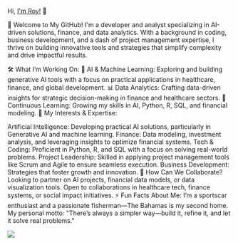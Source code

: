 Hi, [I'm Roy!](https://trl242.github.io/PRSNL-Site/) 👋

🌟 Welcome to My GitHub!
I'm a developer and analyst specializing in AI-driven solutions, finance, and data analytics. With a background in coding, business development, and a dash of project management expertise, I thrive on building innovative tools and strategies that simplify complexity and drive impactful results.

🛠️ What I’m Working On:
🤖 AI & Machine Learning: Exploring and building generative AI tools with a focus on practical applications in healthcare, finance, and global development.
📊 Data Analytics: Crafting data-driven insights for strategic decision-making in finance and healthcare sectors.
🧠 Continuous Learning: Growing my skills in AI, Python, R, SQL, and financial modeling.
🌱 My Interests & Expertise:

Artificial Intelligence: Developing practical AI solutions, particularly in Generative AI and machine learning.
Finance: Data modeling, investment analysis, and leveraging insights to optimize financial systems.
Tech & Coding: Proficient in Python, R, and SQL with a focus on solving real-world problems.
Project Leadership: Skilled in applying project management tools like Scrum and Agile to ensure seamless execution.
Business Development: Strategies that foster growth and innovation.
🤔 How Can We Collaborate?
Looking to partner on AI projects, financial data models, or data visualization tools.
Open to collaborations in healthcare tech, finance systems, or social impact initiatives.
⚡ Fun Facts About Me:
I’m a sportscar enthusiast and a passionate fisherman—The Bahamas is my second home.
My personal motto: "There’s always a simpler way—build it, refine it, and let it solve real problems."

<a>
  <img align="center" src="https://github-readme-stats.vercel.app/api/top-langs/?username=TRL242&layout=compact&theme=light&hide_langs_below=1&show_icons=true&theme=light&line_height=27"/>
</a>
